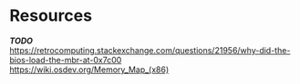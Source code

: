 # Resources    
***TODO***    
https://retrocomputing.stackexchange.com/questions/21956/why-did-the-bios-load-the-mbr-at-0x7c00    
https://wiki.osdev.org/Memory_Map_(x86)
